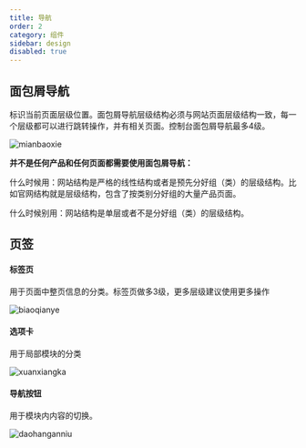 ```yaml
---
title: 导航
order: 2
category: 组件
sidebar: design
disabled: true
---
```


## 面包屑导航

标识当前页面层级位置。面包屑导航层级结构必须与网站页面层级结构一致，每一个层级都可以进行跳转操作，并有相关页面。控制台面包屑导航最多4级。

![mianbaoxie](/imgs/design/mianbaoxie.png)



**并不是任何产品和任何页面都需要使用面包屑导航：**

什么时候用：网站结构是严格的线性结构或者是预先分好组（类）的层级结构。比如官网结构就是层级结构，包含了按类别分好组的大量产品页面。

什么时候别用：网站结构是单层或者不是分好组（类）的层级结构。

## 页签

#### 标签页

用于页面中整页信息的分类。标签页做多3级，更多层级建议使用更多操作

![biaoqianye](/imgs/design/biaoqianye.png)



#### 选项卡

用于局部模块的分类

![xuanxiangka](/imgs/design/xuanxiangka.png)



#### 导航按钮

用于模块内内容的切换。

![daohanganniu](/imgs/design/daohanganniu.png)

